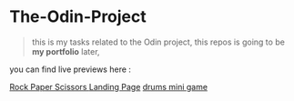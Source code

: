 # The-Odin-Project

> this is my tasks related to the Odin project, this repos is going to be **my portfolio** later,

you can find live previews here :

[Rock Paper Scissors ](https://kikanos.github.io/The-Odin-Project/newRockPaperScissors)
[Landing Page](https://kikanos.github.io/The-Odin-Project/newLandingPage)
[drums mini game](https://kikanos.github.io/The-Odin-Project/newDrums)
